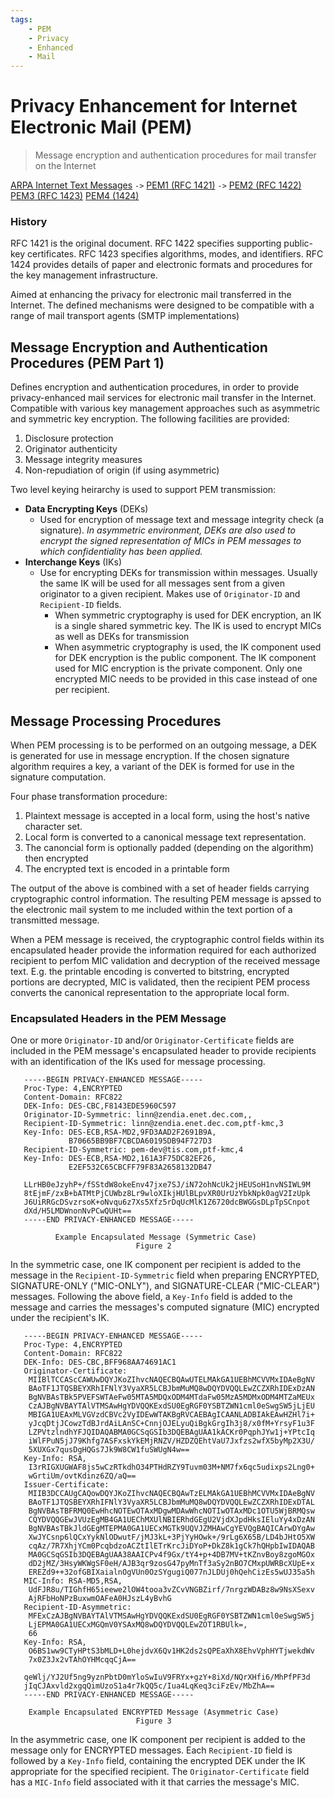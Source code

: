 ```yaml
---
tags:
	- PEM
	- Privacy
	- Enhanced
	- Mail
---
```


# Privacy Enhancement for Internet Electronic Mail (PEM)
> Message encryption and authentication procedures for mail transfer on the Internet

[ARPA Internet Text Messages](https://tools.ietf.org/html/rfc822) `->` [PEM1 (RFC 1421)](https://tools.ietf.org/html/rfc1421) `->` [PEM2 (RFC 1422)](https://tools.ietf.org/html/rfc1422) [PEM3 (RFC 1423)](https://tools.ietf.org/html/rfc1423) [PEM4 (1424)](https://tools.ietf.org/html/rfc1424)

### History

RFC 1421 is the original document. RFC 1422 specifies supporting public-key certificates. RFC 1423 specifies algorithms, modes, and identifiers. RFC 1424 provides details of paper and electronic formats and procedures for the key management infrastructure.

Aimed at enhancing the privacy for electronic mail transferred in the Internet. The defined mechanisms were designed to be compatible with a range of mail transport agents (SMTP implementations)

## Message Encryption and Authentication Procedures (PEM Part 1)

Defines encryption and authentication procedures, in order to provide privacy-enhanced mail services for electronic mail transfer in the Internet. Compatible with various key management approaches such as asymmetric and symmetric key encryption. The following facilities are provided:

1. Disclosure protection
2. Originator authenticity
3. Message integrity measures
4. Non-repudiation of origin (if using asymmetric)

Two level keying heirarchy is used to support PEM transmission:
* **Data Encrypting Keys** (DEKs)
	+ Used for encryption of message text and message integrity check (a signature). *In asymmetric environment, DEKs are also used to encrypt the signed representation of MICs in PEM messages to which confidentiality has been applied.*
* **Interchange Keys** (IKs)
	+ Use for encrypting DEKs for transmission within messages. Usually the same IK will be used for all messages sent from a given originator to a given recipient. Makes use of `Originator-ID` and `Recipient-ID` fields.
		+ When symmetric cryptography is used for DEK encryption, an IK is a single shared symmetric key. The IK is used to encrypt MICs as well as DEKs for transmission
		+ When asymmetric cryptography is used, the IK component used for DEK encryption is the public component. The IK component used for MIC encryption is the private component. Only one encrypted MIC needs to be provided in this case instead of one per recipient.

## Message Processing Procedures

When PEM processing is to be performed on an outgoing message, a DEK is generated for use in message encryption. If the chosen signature algorithm requires a key, a variant of the DEK is formed for use in the signature computation.

Four phase transformation procedure:

1. Plaintext message is accepted in a local form, using the host's native character set. 
2. Local form is converted to a canonical message text representation.
3. The canoncial form is optionally padded (depending on the algorithm) then encrypted
4. The encrypted text is encoded in a printable form

The output of the above is combined with a set of header fields carrying cryptographic control information. The resulting PEM message is apssed to the electronic mail system to me included within the text portion of a transmitted message.

When a PEM message is received, the cryptographic control fields within its encapsulated header provide the information required for each authorized recipient to perfom MIC validation and decryption of the received message text. E.g. the printable encoding is converted to bitstring, encrypted portions are decrypted, MIC is validated, then the recipient PEM process converts the canonical representation to the appropriate local form.

### Encapsulated Headers in the PEM Message

One or more `Originator-ID` and/or `Originator-Certificate` fields are included in the PEM message's encapsulated header to provide recipients with an identification of the IKs used for message processing.

```
   -----BEGIN PRIVACY-ENHANCED MESSAGE-----
   Proc-Type: 4,ENCRYPTED
   Content-Domain: RFC822
   DEK-Info: DES-CBC,F8143EDE5960C597
   Originator-ID-Symmetric: linn@zendia.enet.dec.com,,
   Recipient-ID-Symmetric: linn@zendia.enet.dec.com,ptf-kmc,3
   Key-Info: DES-ECB,RSA-MD2,9FD3AAD2F2691B9A,
             B70665BB9BF7CBCDA60195DB94F727D3
   Recipient-ID-Symmetric: pem-dev@tis.com,ptf-kmc,4
   Key-Info: DES-ECB,RSA-MD2,161A3F75DC82EF26,
             E2EF532C65CBCFF79F83A2658132DB47

   LLrHB0eJzyhP+/fSStdW8okeEnv47jxe7SJ/iN72ohNcUk2jHEUSoH1nvNSIWL9M
   8tEjmF/zxB+bATMtPjCUWbz8Lr9wloXIkjHUlBLpvXR0UrUzYbkNpk0agV2IzUpk
   J6UiRRGcDSvzrsoK+oNvqu6z7Xs5Xfz5rDqUcMlK1Z6720dcBWGGsDLpTpSCnpot
   dXd/H5LMDWnonNvPCwQUHt==
   -----END PRIVACY-ENHANCED MESSAGE-----

          Example Encapsulated Message (Symmetric Case)
                            Figure 2
```

In the symmetric case, one IK component per recipient is added to the message in the `Recipient-ID-Symmetric` field when preparing ENCRYPTED, SIGNATURE-ONLY ("MIC-ONLY"), and SIGNATURE-CLEAR ("MIC-CLEAR") messages. Following the above field, a `Key-Info` field is added to the message and carries the messages's computed signature (MIC) encrypted under the recipient's IK.

```
   -----BEGIN PRIVACY-ENHANCED MESSAGE-----
   Proc-Type: 4,ENCRYPTED
   Content-Domain: RFC822
   DEK-Info: DES-CBC,BFF968AA74691AC1
   Originator-Certificate:
    MIIBlTCCAScCAWUwDQYJKoZIhvcNAQECBQAwUTELMAkGA1UEBhMCVVMxIDAeBgNV
    BAoTF1JTQSBEYXRhIFNlY3VyaXR5LCBJbmMuMQ8wDQYDVQQLEwZCZXRhIDExDzAN
    BgNVBAsTBk5PVEFSWTAeFw05MTA5MDQxODM4MTdaFw05MzA5MDMxODM4MTZaMEUx
    CzAJBgNVBAYTAlVTMSAwHgYDVQQKExdSU0EgRGF0YSBTZWN1cml0eSwgSW5jLjEU
    MBIGA1UEAxMLVGVzdCBVc2VyIDEwWTAKBgRVCAEBAgICAANLADBIAkEAwHZHl7i+
    yJcqDtjJCowzTdBJrdAiLAnSC+CnnjOJELyuQiBgkGrgIh3j8/x0fM+YrsyF1u3F
    LZPVtzlndhYFJQIDAQABMA0GCSqGSIb3DQEBAgUAA1kACKr0PqphJYw1j+YPtcIq
    iWlFPuN5jJ79Khfg7ASFxskYkEMjRNZV/HZDZQEhtVaU7Jxfzs2wfX5byMp2X3U/
    5XUXGx7qusDgHQGs7Jk9W8CW1fuSWUgN4w==
   Key-Info: RSA,
    I3rRIGXUGWAF8js5wCzRTkdhO34PTHdRZY9Tuvm03M+NM7fx6qc5udixps2Lng0+
    wGrtiUm/ovtKdinz6ZQ/aQ==
   Issuer-Certificate:
    MIIB3DCCAUgCAQowDQYJKoZIhvcNAQECBQAwTzELMAkGA1UEBhMCVVMxIDAeBgNV
    BAoTF1JTQSBEYXRhIFNlY3VyaXR5LCBJbmMuMQ8wDQYDVQQLEwZCZXRhIDExDTAL
    BgNVBAsTBFRMQ0EwHhcNOTEwOTAxMDgwMDAwWhcNOTIwOTAxMDc1OTU5WjBRMQsw
    CQYDVQQGEwJVUzEgMB4GA1UEChMXUlNBIERhdGEgU2VjdXJpdHksIEluYy4xDzAN
    BgNVBAsTBkJldGEgMTEPMA0GA1UECxMGTk9UQVJZMHAwCgYEVQgBAQICArwDYgAw
    XwJYCsnp6lQCxYykNlODwutF/jMJ3kL+3PjYyHOwk+/9rLg6X65B/LD4bJHtO5XW
    cqAz/7R7XhjYCm0PcqbdzoACZtIlETrKrcJiDYoP+DkZ8k1gCk7hQHpbIwIDAQAB
    MA0GCSqGSIb3DQEBAgUAA38AAICPv4f9Gx/tY4+p+4DB7MV+tKZnvBoy8zgoMGOx
    dD2jMZ/3HsyWKWgSF0eH/AJB3qr9zosG47pyMnTf3aSy2nBO7CMxpUWRBcXUpE+x
    EREZd9++32ofGBIXaialnOgVUn0OzSYgugiQ077nJLDUj0hQehCizEs5wUJ35a5h
   MIC-Info: RSA-MD5,RSA,
    UdFJR8u/TIGhfH65ieewe2lOW4tooa3vZCvVNGBZirf/7nrgzWDABz8w9NsXSexv
    AjRFbHoNPzBuxwmOAFeA0HJszL4yBvhG
   Recipient-ID-Asymmetric:
    MFExCzAJBgNVBAYTAlVTMSAwHgYDVQQKExdSU0EgRGF0YSBTZWN1cml0eSwgSW5j
    LjEPMA0GA1UECxMGQmV0YSAxMQ8wDQYDVQQLEwZOT1RBUlk=,
    66
   Key-Info: RSA,
    O6BS1ww9CTyHPtS3bMLD+L0hejdvX6Qv1HK2ds2sQPEaXhX8EhvVphHYTjwekdWv
    7x0Z3Jx2vTAhOYHMcqqCjA==

   qeWlj/YJ2Uf5ng9yznPbtD0mYloSwIuV9FRYx+gzY+8iXd/NQrXHfi6/MhPfPF3d
   jIqCJAxvld2xgqQimUzoS1a4r7kQQ5c/Iua4LqKeq3ciFzEv/MbZhA==
   -----END PRIVACY-ENHANCED MESSAGE-----

    Example Encapsulated ENCRYPTED Message (Asymmetric Case)
                            Figure 3
```

In the asymmetric case, one IK component per recipient is added to the message only for ENCRYPTED messages. Each `Recipient-ID` field is followed by a `Key-Info` field, containing the encrypted DEK under the IK appropriate for the specified recipient. The `Originator-Certificate` field has a `MIC-Info` field associated with it that carries the message's MIC.


